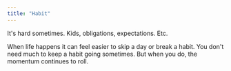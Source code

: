 ```yaml
---
title: "Habit"
---
```


It's hard sometimes. 
Kids, obligations, expectations. 
Etc.

When life happens it can feel easier to skip a day or break a habit.
You don't need much to keep a habit going sometimes.
But when you do, the momentum continues to roll.